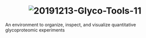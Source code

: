 <h1 align="center">
  <br>
  <a><img src="https://i.ibb.co/d7bf9vn/20191213-Glyco-Tools-11.png" alt="20191213-Glyco-Tools-11" border="0"></a>
  
 
  <br>
</h1>
 An environment to organize, inspect, and visualize quantitative glycoproteomic experiments
